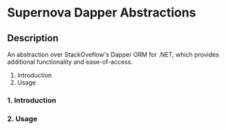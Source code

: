 # Supernova Dapper Abstractions
## Description
An abstraction over StackOveflow's Dapper ORM for .NET, which provides additional functionality and ease-of-access.

1. Introduction
2. Usage

### 1. Introduction

### 2. Usage
